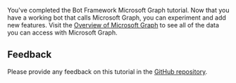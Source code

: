<!-- markdownlint-disable MD002 MD041 -->

You've completed the Bot Framework Microsoft Graph tutorial. Now that you have a working bot that calls Microsoft Graph, you can experiment and add new features. Visit the [Overview of Microsoft Graph](https://docs.microsoft.com/graph/overview) to see all of the data you can access with Microsoft Graph.

## Feedback

Please provide any feedback on this tutorial in the [GitHub repository](https://github.com/microsoftgraph/msgraph-training-botframework).
